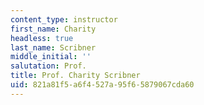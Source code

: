 ```yaml
---
content_type: instructor
first_name: Charity
headless: true
last_name: Scribner
middle_initial: ''
salutation: Prof.
title: Prof. Charity Scribner
uid: 821a81f5-a6f4-527a-95f6-5879067cda60
---
```

